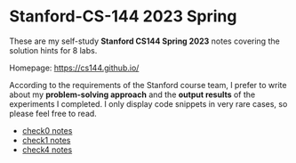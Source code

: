 # Stanford-CS-144 2023 Spring

These are my self-study **Stanford CS144 Spring 2023** notes covering the solution hints for 8 labs.

Homepage: https://cs144.github.io/

According to the requirements of the Stanford course team, I prefer to write about my **problem-solving approach** and the **output results** of the experiments I completed. I only display code snippets in very rare cases, so please feel free to read.

- [check0 notes](check0/README.md)
- [check1 notes](check1/README.md)
- [check4 notes](check4-arp/README.md)